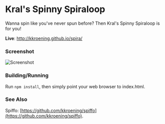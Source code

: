 Kral's Spinny Spiraloop
========================

Wanna spin like you've never spun before? Then Kral's Spinny Spiraloop is for you!

**Live**: http://kkroening.github.io/spira/

### Screenshot
![Screenshot](https://raw.githubusercontent.com/kkroening/spira/master/screenshot.png)

### Building/Running
Run `npm install`, then simply point your web browser to index.html.

### See Also
Spiffo: [https://github.com/kkroening/spiffo](https://github.com/kkroening/spiffo).

